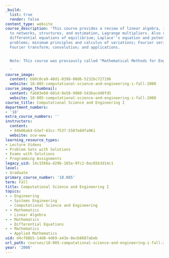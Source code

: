 ```yaml
---
_build:
  list: true
  render: false
content_type: website
course_description: 'This course provides a review of linear algebra, including applications
  to networks, structures, and estimation, Lagrange multipliers. Also covered are:
  differential equations of equilibrium; Laplace''s equation and potential flow; boundary-value
  problems; minimum principles and calculus of variations; Fourier series; discrete
  Fourier transform; convolution; and applications.


  Note: This course was previously called "Mathematical Methods for Engineers I."

  '
course_image:
  content: bb0c0ca9-40d1-0398-08d6-5232bc727196
  website: 18-085-computational-science-and-engineering-i-fall-2008
course_image_thumbnail:
  content: fab03e60-681d-9e58-9980-5436acd40fd5
  website: 18-085-computational-science-and-engineering-i-fall-2008
course_title: Computational Science and Engineering I
department_numbers:
- '18'
extra_course_numbers: ''
instructors:
  content:
  - 84b06ab4-b3e7-63cc-f537-5507e60fa961
  website: ocw-www
learning_resource_types:
- Lecture Videos
- Problem Sets with Solutions
- Exams with Solutions
- Programming Assignments
legacy_uid: 14c1566a-d29b-165a-9fc2-0ac65b3d14c1
level:
- Graduate
primary_course_number: '18.085'
term: Fall
title: Computational Science and Engineering I
topics:
- - Engineering
  - Systems Engineering
  - Computational Science and Engineering
- - Mathematics
  - Linear Algebra
- - Mathematics
  - Differential Equations
- - Mathematics
  - Applied Mathematics
uid: d4cf88b5-14d8-4d69-a43e-8ecb8687abeb
url_path: courses/18-085-computational-science-and-engineering-i-fall-2008
year: '2008'
---
```

